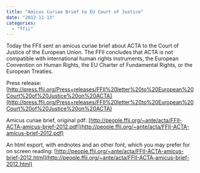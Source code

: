 ```yaml
---
title: "Amicus Curiae Brief to EU Court of Justice"
date: "2012-11-13"
categories: 
  - "ffii"
---
```


Today the FFII sent an amicus curiae brief about ACTA to the Court of Justice of the European Union. The FFII concludes that ACTA is not compatible with international human rights instruments, the European Convention on Human Rights, the EU Charter of Fundamental Rights, or the European Treaties.

Press release: [http://press.ffii.org/Press+releases/FFII%20letter%20to%20European%20Court%20of%20Justice%20on%20ACTA](http://press.ffii.org/Press+releases/FFII%20letter%20to%20European%20Court%20of%20Justice%20on%20ACTA)

Amicus curiae brief, original pdf: [http://people.ffii.org/~ante/acta/FFII-ACTA-amicus-brief-2012.pdf](http://people.ffii.org/~ante/acta/FFII-ACTA-amicus-brief-2012.pdf)

An html export, with endnotes and an other font, which you may prefer for on screen reading: [http://people.ffii.org/~ante/acta/FFII-ACTA-amicus-brief-2012.html](http://people.ffii.org/~ante/acta/FFII-ACTA-amicus-brief-2012.html)
